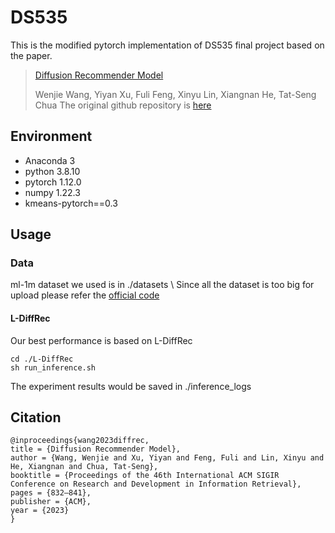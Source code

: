 # DS535
This is the modified pytorch implementation of DS535 final project based on the paper.
> [Diffusion Recommender Model](https://arxiv.org/abs/2304.04971)
> 
> Wenjie Wang, Yiyan Xu, Fuli Feng, Xinyu Lin, Xiangnan He, Tat-Seng Chua
The original github repository is [here](https://github.com/yiyanxu/diffrec)

## Environment
- Anaconda 3
- python 3.8.10
- pytorch 1.12.0
- numpy 1.22.3
- kmeans-pytorch==0.3

## Usage
### Data
ml-1m dataset we used is in ./datasets \\
Since all the dataset is too big for upload please refer the [official code](https://github.com/yiyanxu/diffrec)
 
#### L-DiffRec
Our best performance is based on L-DiffRec
```
cd ./L-DiffRec
sh run_inference.sh
```
The experiment results would be saved in ./inference_logs


## Citation 

```
@inproceedings{wang2023diffrec,
title = {Diffusion Recommender Model},
author = {Wang, Wenjie and Xu, Yiyan and Feng, Fuli and Lin, Xinyu and He, Xiangnan and Chua, Tat-Seng},
booktitle = {Proceedings of the 46th International ACM SIGIR Conference on Research and Development in Information Retrieval},
pages = {832–841},
publisher = {ACM},
year = {2023}
}
```
